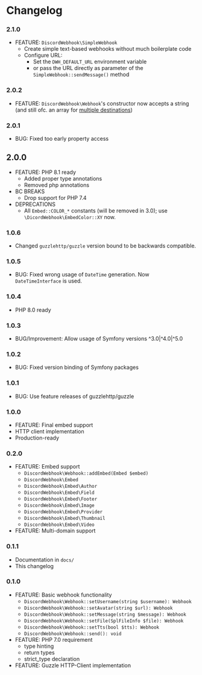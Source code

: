 # Changelog

### 2.1.0
* FEATURE: `DiscordWebhook\SimpleWebhook`
  * Create simple text-based webhooks without much boilerplate code
  * Configure URL:
    * Set the `DWH_DEFAULT_URL` environment variable
    * or pass the URL directly as parameter of the `SimpleWebhook::sendMessage()` method

### 2.0.2
* FEATURE: `DiscordWebhook\Webhook`'s constructor now accepts a string (and still ofc. an array for [multiple destinations](/docs/01_Basics.md#multiple-destinations))

### 2.0.1
* BUG: Fixed too early property access

## 2.0.0
* FEATURE: PHP 8.1 ready
  * Added proper type annotations
  * Removed php annotations
* BC BREAKS
  * Drop support for PHP 7.4
* DEPRECATIONS
  * All `Embed::COLOR_*` constants (will be removed in 3.0); use `\DicordWebhook\EmbedColor::XY` now.

### 1.0.6
* Changed `guzzlehttp/guzzle` version bound to be backwards compatible.

### 1.0.5
* BUG: Fixed wrong usage of `DateTime` generation. Now `DateTimeInterface` is used.

### 1.0.4
* PHP 8.0 ready

### 1.0.3
* BUG/Improvement: Allow usage of Symfony versions ^3.0|^4.0|^5.0

### 1.0.2
* BUG: Fixed version binding of Symfony packages

### 1.0.1
* BUG: Use feature releases of guzzlehttp/guzzle

### 1.0.0
* FEATURE: Final embed support
* HTTP client implementation
* Production-ready

### 0.2.0
* FEATURE: Embed support
    * `DiscordWebhook\Webhook::addEmbed(Embed $embed)`
    * `DiscordWebhook\Embed`
    * `DiscordWebhook\Embed\Author`
    * `DiscordWebhook\Embed\Field`
    * `DiscordWebhook\Embed\Footer`
    * `DiscordWebhook\Embed\Image`
    * `DiscordWebhook\Embed\Provider`
    * `DiscordWebhook\Embed\Thumbnail`
    * `DiscordWebhook\Embed\Video`
* FEATURE: Multi-domain support
    

### 0.1.1
* Documentation in `docs/`
* This changelog

### 0.1.0
* FEATURE: Basic webhook functionality
    * `DiscordWebhook\Webhook::setUsername(string $username): Webhook`
    * `DiscordWebhook\Webhook::setAvatar(string $url): Webhook`
    * `DiscordWebhook\Webhook::setMessage(string $message): Webhook`
    * `DiscordWebhook\Webhook::setFile(SplFileInfo $file): Webhook`
    * `DiscordWebhook\Webhook::setTts(bool $tts): Webhook`
    * `DiscordWebhook\Webhook::send(): void`
* FEATURE: PHP 7.0 requirement
    * type hinting
    * return types
    * strict_type declaration
* FEATURE: Guzzle HTTP-Client implementation
